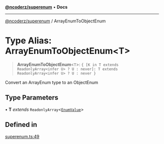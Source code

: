 [**@ncoderz/superenum**](../README.md) • **Docs**

***

[@ncoderz/superenum](../globals.md) / ArrayEnumToObjectEnum

# Type Alias: ArrayEnumToObjectEnum\<T\>

> **ArrayEnumToObjectEnum**\<`T`\>: `{ [K in T extends ReadonlyArray<infer U> ? U : never]: T extends ReadonlyArray<infer U> ? U : never }`

Convert an ArrayEnum type to an ObjectEnum

## Type Parameters

• **T** *extends* `ReadonlyArray`\<[`EnumValue`](EnumValue.md)\>

## Defined in

[superenum.ts:49](https://github.com/ncoderz/superenum/blob/c6fe1004db5e60151f690d0ad11d6a45c011546d/src/superenum.ts#L49)
